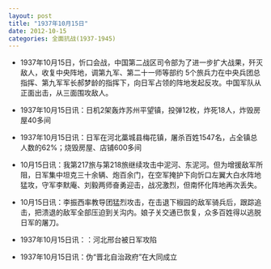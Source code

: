 ```yaml
---
layout: post
title: "1937年10月15日"
date: 2012-10-15
categories: 全面抗战(1937-1945)
---
```


<meta name="referrer" content="no-referrer" />

- 1937年10月15日，忻口会战，中国第二战区司令部为了进一步扩大战果，歼灭敌人，收复中央阵地，调第九军、第二十一师等部约 5个旅兵力在中央兵团总指挥、第九军军长郝梦龄的指挥下，向日军占领的阵地发起反攻。中国军队从正面出击，从三面围攻敌人。  

- 1937年10月15日讯：日机2架轰炸苏州平望镇，投弹12枚，炸死18人，炸毁房屋40多间 

- 1937年10月15日讯：日军在河北藁城县梅花镇，屠杀百姓1547名，占全镇总人数的62%；烧毁房屋、店铺600多间 

- 10月15日讯：我第217旅与第218旅继续攻击中泥河、东泥河。但为增援敌军所阻，日军集中坦克三十余辆、炮百余门，在空军掩护下向忻口左翼大白水阵地猛攻，守军李默庵、刘毅两师奋勇迎击，战况激烈，但南怀化阵地再次丢失。 

- 10月15日讯：李振西率教导团猛烈攻击，在击退下椒园的敌军骑兵后，跟踪追击，把溃退的敌军全部压迫到关沟内。娘子关交通已恢复，众多百姓得以逃脱日军的屠刀。 

- 1937年10月15日讯：：河北邢台被日军攻陷 

- 1937年10月15日讯：伪“晋北自治政府”在大同成立 

